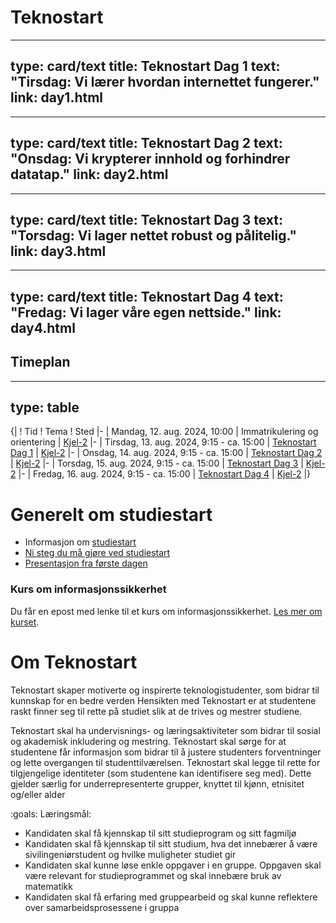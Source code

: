 # Teknostart


---
type: card/text
title: Teknostart Dag 1
text: "Tirsdag: Vi lærer hvordan internettet fungerer."
link: day1.html
---

---
type: card/text
title: Teknostart Dag 2
text: "Onsdag: Vi krypterer innhold og forhindrer datatap."
link: day2.html
---

---
type: card/text
title: Teknostart Dag 3
text: "Torsdag: Vi lager nettet robust og pålitelig."
link: day3.html
---

---
type: card/text
title: Teknostart Dag 4
text: "Fredag: Vi lager våre egen nettside."
link: day4.html
---


## Timeplan

---
type: table
---
{|
! Tid
! Tema
! Sted
|-
| Mandag, 12. aug. 2024, 10:00
| Immatrikulering og orientering
| [Kjel-2](https://link.mazemap.com/N99JNTeY)
|-
| Tirsdag, 13. aug. 2024, 9:15 - ca. 15:00
| [Teknostart Dag 1](day1.html)
| [Kjel-2](https://link.mazemap.com/N99JNTeY)
|-
| Onsdag, 14. aug. 2024, 9:15 - ca. 15:00
| [Teknostart Dag 2](day2.html)
| [Kjel-2](https://link.mazemap.com/N99JNTeY)
|-
| Torsdag, 15. aug. 2024, 9:15 - ca. 15:00
| [Teknostart Dag 3](day3.html)
| [Kjel-2](https://link.mazemap.com/N99JNTeY)
|-
| Fredag, 16. aug. 2024, 9:15 - ca. 15:00
| [Teknostart Dag 4](day4.html)
| [Kjel-2](https://link.mazemap.com/N99JNTeY)
|}


# Generelt om studiestart

* Informasjon om [studiestart](https://www.ntnu.no/studier/mtkom/studiestart)
* [Ni steg du må gjøre ved studiestart](https://i.ntnu.no/ny-student)
* [Presentasjon fra første dagen](slides/2024-dag0.pdf)

### Kurs om informasjonssikkerhet

Du får en epost med lenke til et kurs om informasjonssikkerhet. [Les mer om kurset](information-security.html).


# Om Teknostart

Teknostart skaper motiverte og inspirerte teknologistudenter, som bidrar til kunnskap for en bedre verden 
Hensikten med Teknostart er at studentene raskt finner seg til rette på studiet slik at de trives og mestrer studiene. 

Teknostart skal ha undervisnings- og læringsaktiviteter som bidrar til sosial og akademisk inkludering og mestring. Teknostart skal sørge for at studentene får informasjon som bidrar til å justere studenters forventninger og lette overgangen til studenttilværelsen. Teknostart skal legge til rette for tilgjengelige identiteter (som studentene kan identifisere seg med). Dette gjelder særlig for underrepresenterte grupper, knyttet til kjønn, etnisitet og/eller alder 


:goals: Læringsmål: 

* Kandidaten skal få kjennskap til sitt studieprogram og sitt fagmiljø 
* Kandidaten skal få kjennskap til sitt studium, hva det innebærer å være sivilingeniørstudent og hvilke muligheter studiet gir 
* Kandidaten skal kunne løse enkle oppgaver i en gruppe. Oppgaven skal være relevant for studieprogrammet og skal innebære bruk av matematikk 
* Kandidaten skal få erfaring med gruppearbeid og skal kunne reflektere over samarbeidsprosessene i gruppa 
